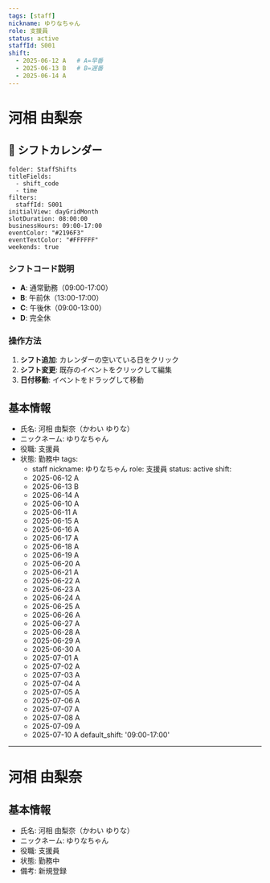 ```yaml
---
tags: [staff]
nickname: ゆりなちゃん
role: 支援員
status: active
staffId: S001
shift:
  - 2025-06-12 A   # A=早番
  - 2025-06-13 B   # B=遅番
  - 2025-06-14 A
---
```


# 河相 由梨奈

## 📅 シフトカレンダー

```full-calendar
folder: StaffShifts
titleFields:
  - shift_code 
  - time
filters:
  staffId: S001
initialView: dayGridMonth
slotDuration: 08:00:00
businessHours: 09:00-17:00
eventColor: "#2196F3"
eventTextColor: "#FFFFFF"
weekends: true
```

### シフトコード説明
- **A**: 通常勤務（09:00-17:00）
- **B**: 午前休（13:00-17:00）
- **C**: 午後休（09:00-13:00）
- **D**: 完全休

### 操作方法
1. **シフト追加**: カレンダーの空いている日をクリック
2. **シフト変更**: 既存のイベントをクリックして編集
3. **日付移動**: イベントをドラッグして移動

## 基本情報
- 氏名: 河相 由梨奈（かわい ゆりな）
- ニックネーム: ゆりなちゃん
- 役職: 支援員
- 状態: 勤務中
tags:
  - staff
nickname: ゆりなちゃん
role: 支援員
status: active
shift:
  - 2025-06-12 A
  - 2025-06-13 B
  - 2025-06-14 A
  - 2025-06-10 A
  - 2025-06-11 A
  - 2025-06-15 A
  - 2025-06-16 A
  - 2025-06-17 A
  - 2025-06-18 A
  - 2025-06-19 A
  - 2025-06-20 A
  - 2025-06-21 A
  - 2025-06-22 A
  - 2025-06-23 A
  - 2025-06-24 A
  - 2025-06-25 A
  - 2025-06-26 A
  - 2025-06-27 A
  - 2025-06-28 A
  - 2025-06-29 A
  - 2025-06-30 A
  - 2025-07-01 A
  - 2025-07-02 A
  - 2025-07-03 A
  - 2025-07-04 A
  - 2025-07-05 A
  - 2025-07-06 A
  - 2025-07-07 A
  - 2025-07-08 A
  - 2025-07-09 A
  - 2025-07-10 A
default_shift: '09:00-17:00'
---

# 河相 由梨奈

## 基本情報
- 氏名: 河相 由梨奈（かわい ゆりな）
- ニックネーム: ゆりなちゃん
- 役職: 支援員
- 状態: 勤務中
- 備考: 新規登録 
